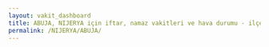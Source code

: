 ```yaml
---
layout: vakit_dashboard
title: ABUJA, NIJERYA için iftar, namaz vakitleri ve hava durumu - ilçe/eyalet seç
permalink: /NIJERYA/ABUJA/
---
```


<script type="text/javascript">
  var GLOBAL_COUNTRY = 'NIJERYA';
  var GLOBAL_CITY = 'ABUJA';
  var GLOBAL_STATE = '';
  var lat = 72;
  var lon = 21;
</script>
